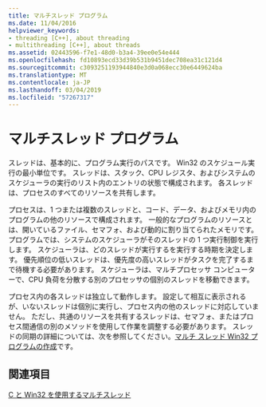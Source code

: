 ```yaml
---
title: マルチスレッド プログラム
ms.date: 11/04/2016
helpviewer_keywords:
- threading [C++], about threading
- multithreading [C++], about threads
ms.assetid: 02443596-f7e1-48d0-b3a4-39ee0e54e444
ms.openlocfilehash: fd10893ecd33d39b531b9451dec708ea31c121d4
ms.sourcegitcommit: c3093251193944840e3d0a068ecc30e6449624ba
ms.translationtype: MT
ms.contentlocale: ja-JP
ms.lasthandoff: 03/04/2019
ms.locfileid: "57267317"
---
```

# <a name="multithread-programs"></a>マルチスレッド プログラム

スレッドは、基本的に、プログラム実行のパスです。 Win32 のスケジュール実行の最小単位です。 スレッドは、スタック、CPU レジスタ、およびシステムのスケジューラの実行のリスト内のエントリの状態で構成されます。 各スレッドは、プロセスのすべてのリソースを共有します。

プロセスは、1 つまたは複数のスレッドと、コード、データ、およびメモリ内のプログラムの他のリソースで構成されます。 一般的なプログラムのリソースとは、開いているファイル、セマフォ、および動的に割り当てられたメモリです。 プログラムでは、システムのスケジューラがそのスレッドの 1 つ実行制御を実行します。 スケジューラは、どのスレッドが実行するを実行する時期を決定します。 優先順位の低いスレッドは、優先度の高いスレッドがタスクを完了するまで待機する必要があります。 スケジューラは、マルチプロセッサ コンピューターで、CPU 負荷を分散する別のプロセッサの個別のスレッドを移動できます。

プロセス内の各スレッドは独立して動作します。 設定して相互に表示されるが、いないスレッドは個別に実行し、プロセス内の他のスレッドに対応していません。 ただし、共通のリソースを共有するスレッドは、セマフォ、またはプロセス間通信の別のメソッドを使用して作業を調整する必要があります。 スレッドの同期の詳細については、次を参照してください。[マルチ スレッド Win32 プログラムの作成](writing-a-multithreaded-win32-program.md)です。

## <a name="see-also"></a>関連項目

[C と Win32 を使用するマルチスレッド](multithreading-with-c-and-win32.md)
